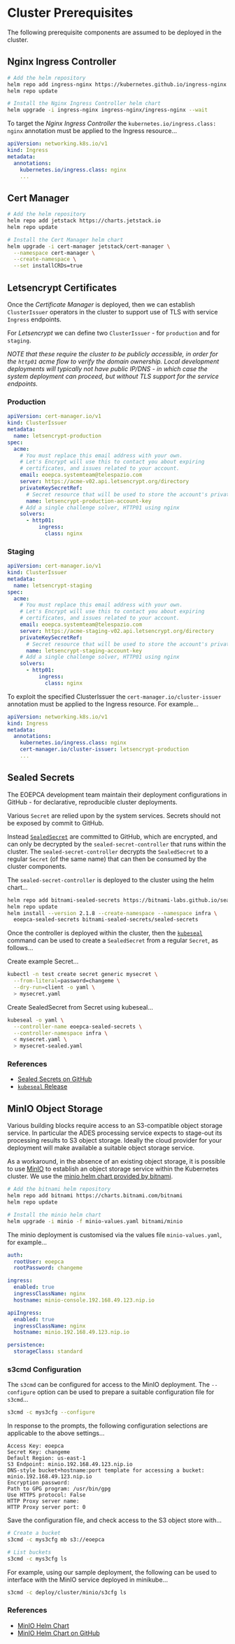 # Cluster Prerequisites

The following prerequisite components are assumed to be deployed in the cluster.

## Nginx Ingress Controller

```bash
# Add the helm repository
helm repo add ingress-nginx https://kubernetes.github.io/ingress-nginx
helm repo update

# Install the Nginx Ingress Controller helm chart
helm upgrade -i ingress-nginx ingress-nginx/ingress-nginx --wait
```

To target the _Nginx Ingress Controller_ the `kubernetes.io/ingress.class: nginx` annotation must be applied to the Ingress resource...
```yaml
apiVersion: networking.k8s.io/v1
kind: Ingress
metadata:
  annotations:
    kubernetes.io/ingress.class: nginx
    ...
```

## Cert Manager

```bash
# Add the helm repository
helm repo add jetstack https://charts.jetstack.io
helm repo update

# Install the Cert Manager helm chart
helm upgrade -i cert-manager jetstack/cert-manager \
  --namespace cert-manager \
  --create-namespace \
  --set installCRDs=true
```

## Letsencrypt Certificates

Once the _Certificate Manager_ is deployed, then we can establish `ClusterIssuer` operators in the cluster to support use of TLS with service `Ingress` endpoints.

For _Letsencrypt_ we can define two `ClusterIssuer` - for `production` and for `staging`.

_NOTE that these require the cluster to be publicly accessible, in order for the `http01` acme flow to verify the domain ownership. Local development deployments will typically not have public IP/DNS - in which case the system deployment can proceed, but without TLS support for the service endpoints._

### Production

```yaml
apiVersion: cert-manager.io/v1
kind: ClusterIssuer
metadata:
  name: letsencrypt-production
spec:
  acme:
    # You must replace this email address with your own.
    # Let's Encrypt will use this to contact you about expiring
    # certificates, and issues related to your account.
    email: eoepca.systemteam@telespazio.com
    server: https://acme-v02.api.letsencrypt.org/directory
    privateKeySecretRef:
      # Secret resource that will be used to store the account's private key.
      name: letsencrypt-production-account-key
    # Add a single challenge solver, HTTP01 using nginx
    solvers:
      - http01:
          ingress:
            class: nginx
```

### Staging

```yaml
apiVersion: cert-manager.io/v1
kind: ClusterIssuer
metadata:
  name: letsencrypt-staging
spec:
  acme:
    # You must replace this email address with your own.
    # Let's Encrypt will use this to contact you about expiring
    # certificates, and issues related to your account.
    email: eoepca.systemteam@telespazio.com
    server: https://acme-staging-v02.api.letsencrypt.org/directory
    privateKeySecretRef:
      # Secret resource that will be used to store the account's private key.
      name: letsencrypt-staging-account-key
    # Add a single challenge solver, HTTP01 using nginx
    solvers:
      - http01:
          ingress:
            class: nginx
```

To exploit the specified ClusterIssuer the `cert-manager.io/cluster-issuer` annotation must be applied to the Ingress resource. For example...
```yaml
apiVersion: networking.k8s.io/v1
kind: Ingress
metadata:
  annotations:
    kubernetes.io/ingress.class: nginx
    cert-manager.io/cluster-issuer: letsencrypt-production
    ...
```

## Sealed Secrets

The EOEPCA development team maintain their deployment configurations in GitHub - for declarative, reproducible cluster deployments.

Various `Secret` are relied upon by the system services. Secrets should not be exposed by commit to GitHub.

Instead [`SealedSecret`](https://github.com/bitnami-labs/sealed-secrets) are committed to GitHub, which are encrypted, and can only be decrypted by the `sealed-secret-controller` that runs within the cluster. The `sealed-secret-controller` decrypts the `SealedSecret` to a regular `Secret` (of the same name) that can then be consumed by the cluster components.

The `sealed-secret-controller` is deployed to the cluster using the helm chart...

```bash
helm repo add bitnami-sealed-secrets https://bitnami-labs.github.io/sealed-secrets
helm repo update
helm install --version 2.1.8 --create-namespace --namespace infra \
  eoepca-sealed-secrets bitnami-sealed-secrets/sealed-secrets
```

Once the controller is deployed within the cluster, then the [`kubeseal`](https://github.com/bitnami-labs/sealed-secrets/releases/tag/v0.15.0) command can be used to create a `SealedSecret` from a regular `Secret`, as follows...

Create example Secret...
```bash
kubectl -n test create secret generic mysecret \
  --from-literal=password=changeme \
  --dry-run=client -o yaml \
  > mysecret.yaml
```

Create SealedSecret from Secret using kubeseal...
```bash
kubeseal -o yaml \
  --controller-name eoepca-sealed-secrets \
  --controller-namespace infra \
  < mysecret.yaml \
  > mysecret-sealed.yaml
```

### References

* [Sealed Secrets on GitHub](https://github.com/bitnami-labs/sealed-secrets)
* [`kubeseal` Release](https://github.com/bitnami-labs/sealed-secrets/releases/tag/v0.15.0)

## MinIO Object Storage

Various building blocks require access to an S3-compatible object storage service. In particular the ADES processing service expects to stage-out its processing results to S3 object storage. Ideally the cloud provider for your deployment will make available a suitable object storage service.

As a workaround, in the absence of an existing object storage, it is possible to use [MinIO](https://min.io/) to establish an object storage service within the Kubernetes cluster. We use the [minio helm chart provided by bitnami](https://bitnami.com/stack/minio/helm).

```bash
# Add the bitnami helm repository
helm repo add bitnami https://charts.bitnami.com/bitnami
helm repo update

# Install the minio helm chart
helm upgrade -i minio -f minio-values.yaml bitnami/minio
```

The minio deployment is customised via the values file `minio-values.yaml`, for example...

```yaml
auth:
  rootUser: eoepca
  rootPassword: changeme

ingress:
  enabled: true
  ingressClassName: nginx
  hostname: minio-console.192.168.49.123.nip.io

apiIngress:
  enabled: true
  ingressClassName: nginx
  hostname: minio.192.168.49.123.nip.io

persistence:
  storageClass: standard
```

### s3cmd Configuration

The `s3cmd` can be configured for access to the MinIO deployment. The `--configure` option can be used to prepare a suitable configuration file for `s3cmd`...

```bash
s3cmd -c mys3cfg --configure
```

In response to the prompts, the following configuration selections are applicable to the above settings...

```
Access Key: eoepca
Secret Key: changeme
Default Region: us-east-1
S3 Endpoint: minio.192.168.49.123.nip.io
DNS-style bucket+hostname:port template for accessing a bucket: minio.192.168.49.123.nip.io
Encryption password: 
Path to GPG program: /usr/bin/gpg
Use HTTPS protocol: False
HTTP Proxy server name: 
HTTP Proxy server port: 0
```

Save the configuration file, and check access to the S3 object store with...

```bash
# Create a bucket
s3cmd -c mys3cfg mb s3://eoepca

# List buckets
s3cmd -c mys3cfg ls
```

For example, using our sample deployment, the following can be used to interface with the MinIO service deployed in minikube...
```bash
s3cmd -c deploy/cluster/minio/s3cfg ls
```

### References

* [MinIO Helm Chart](https://bitnami.com/stack/minio/helm)
* [MinIO Helm Chart on GitHub](https://github.com/bitnami/charts/tree/master/bitnami/minio)
